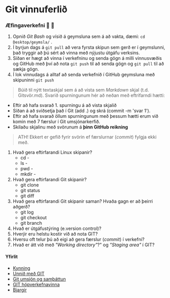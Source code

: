 # Git vinnuferlið

### Æfingaverkefni :running: :running:

1. Opnið *Git Bash* og vísið á geymsluna sem á að vakta, dæmi:  ```cd Desktop/geymsla/``` . 
2. Í byrjun dags á ```git pull``` að vera fyrsta skipun sem gerð er í geymslunni, það tryggir að þú sért að vinna með nýjustu útgáfu verksins. 
3. Síðan er hægt að vinna í verkefninu og senda gögn á milli vinnusvæðis og GitHub með því að nota  ```git push``` til að senda gögn og ```git pull```  til að sækja gögn. 
4. Í lok vinnudags á alltaf að senda verkefnið í GitHub geymsluna með skipuninni ```git push``` 

> Búið til nýtt textaskjal sem á að vista sem *Markdown* skjal (t.d. Gitsvör.md). Svarið spurningunum hér að neðan með eftrifarndi hætti:

* Eftir að hafa svarað 1. spurningu á að vista skjalið
* Síðan á að sviðsetja það í Git (add .) og skrá (commit -m 'svar 1'). 
* Eftir að hafa svarað öllum spurningunum með þessum hætti erum við komin með 7 færslur í Git umsjónarkerfið. 
* Skilaðu skjalinu með svörunum á **þinn GitHub reikning**

> ATH! Ekkert er gefið fyrir svörin ef færslurnar (*commit*) fylgja ekki með.

1. Hvað gera eftirfarandi Linux skipanir?
	* cd -
	* ls -
	* pwd -
	* mkdir -
2. Hvað gera eftirfarandi Git skipanir?
	* git clone
	* git status
	* git diff
3. Hvað gera eftirfarandi Git skipanir saman? Hvaða gagn er að þeirri aðgerð?
	* git log
	* git checkout
	* git branch
4. 	Hvað er útgáfustýring (e.version control)? 
5.	Hverjir eru helstu kostir við að nota GIT?
6.	Hversu oft telur þú að eigi að gera færslur (*commit*) í verkefni?
7.	Hvað er átt við með *"Working directory"*?" og *"Staging area"* í GIT?

#### Yfirlit
* [Kynning](README.md)
* [Unnið með GIT](Git.md)
* [Git umsjón og samþáttun](Umsjón.md)
* [GIT hópverkefnavinna](Hópverkefnavinna.md)
* [Bjargir](Bjargir.md)
